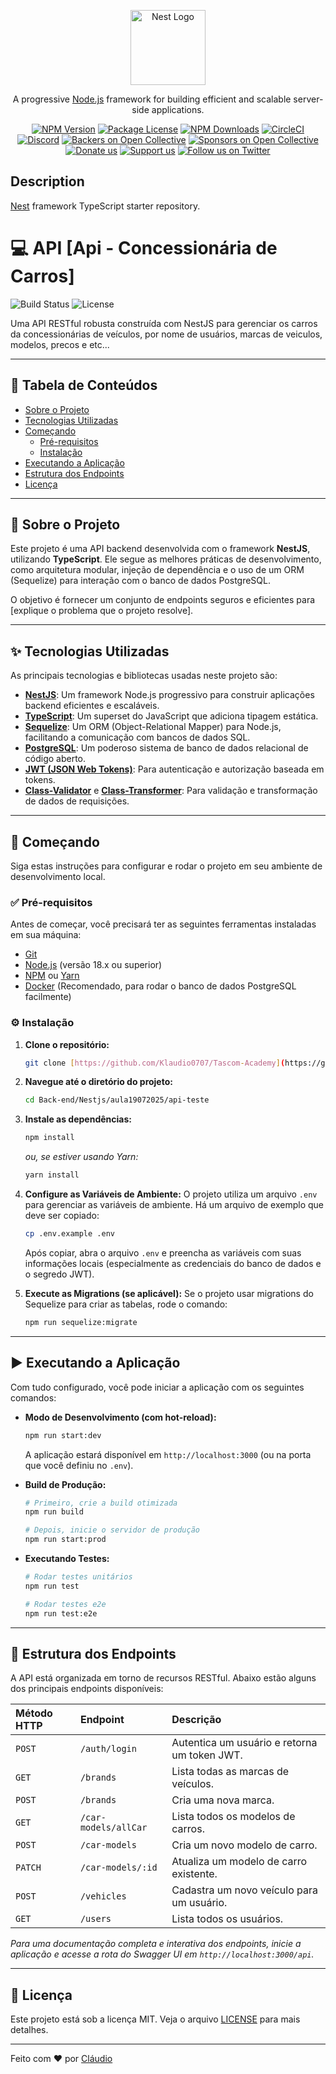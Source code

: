 <p align="center">
  <a href="http://nestjs.com/" target="blank"><img src="https://nestjs.com/img/logo-small.svg" width="120" alt="Nest Logo" /></a>
</p>

[circleci-image]: https://img.shields.io/circleci/build/github/nestjs/nest/master?token=abc123def456
[circleci-url]: https://circleci.com/gh/nestjs/nest

  <p align="center">A progressive <a href="http://nodejs.org" target="_blank">Node.js</a> framework for building efficient and scalable server-side applications.</p>
    <p align="center">
<a href="https://www.npmjs.com/~nestjscore" target="_blank"><img src="https://img.shields.io/npm/v/@nestjs/core.svg" alt="NPM Version" /></a>
<a href="https://www.npmjs.com/~nestjscore" target="_blank"><img src="https://img.shields.io/npm/l/@nestjs/core.svg" alt="Package License" /></a>
<a href="https://www.npmjs.com/~nestjscore" target="_blank"><img src="https://img.shields.io/npm/dm/@nestjs/common.svg" alt="NPM Downloads" /></a>
<a href="https://circleci.com/gh/nestjs/nest" target="_blank"><img src="https://img.shields.io/circleci/build/github/nestjs/nest/master" alt="CircleCI" /></a>
<a href="https://discord.gg/G7Qnnhy" target="_blank"><img src="https://img.shields.io/badge/discord-online-brightgreen.svg" alt="Discord"/></a>
<a href="https://opencollective.com/nest#backer" target="_blank"><img src="https://opencollective.com/nest/backers/badge.svg" alt="Backers on Open Collective" /></a>
<a href="https://opencollective.com/nest#sponsor" target="_blank"><img src="https://opencollective.com/nest/sponsors/badge.svg" alt="Sponsors on Open Collective" /></a>
  <a href="https://paypal.me/kamilmysliwiec" target="_blank"><img src="https://img.shields.io/badge/Donate-PayPal-ff3f59.svg" alt="Donate us"/></a>
    <a href="https://opencollective.com/nest#sponsor"  target="_blank"><img src="https://img.shields.io/badge/Support%20us-Open%20Collective-41B883.svg" alt="Support us"></a>
  <a href="https://twitter.com/nestframework" target="_blank"><img src="https://img.shields.io/twitter/follow/nestframework.svg?style=social&label=Follow" alt="Follow us on Twitter"></a>
</p>
  <!--[![Backers on Open Collective](https://opencollective.com/nest/backers/badge.svg)](https://opencollective.com/nest#backer)
  [![Sponsors on Open Collective](https://opencollective.com/nest/sponsors/badge.svg)](https://opencollective.com/nest#sponsor)-->

## Description

[Nest](https://github.com/nestjs/nest) framework TypeScript starter repository.

# 💻 API [Api - Concessionária de Carros]

![Build Status](https://img.shields.io/github/actions/workflow/status/klaudio0707/https://github.com/Klaudio0707/Tascom-Academy/main.yml?style=for-the-badge)
![License](https://img.shields.io/github/license/klaudio0707/https://github.com/Klaudio0707/Tascom-Academy?style=for-the-badge)

Uma API RESTful robusta construída com NestJS para gerenciar os carros da concessionárias de veículos, por nome de usuários, marcas de veiculos, modelos, precos e etc...

---

## 📖 Tabela de Conteúdos

- [Sobre o Projeto](#-sobre-o-projeto)
- [Tecnologias Utilizadas](#-tecnologias-utilizadas)
- [Começando](#-começando)
  - [Pré-requisitos](#-pré-requisitos)
  - [Instalação](#-instalação)
- [Executando a Aplicação](#-executando-a-aplicação)
- [Estrutura dos Endpoints](#-estrutura-dos-endpoints)
- [Licença](#-licença)

---

## 🌟 Sobre o Projeto

Este projeto é uma API backend desenvolvida com o framework **NestJS**, utilizando **TypeScript**. Ele segue as melhores práticas de desenvolvimento, como arquitetura modular, injeção de dependência e o uso de um ORM (Sequelize) para interação com o banco de dados PostgreSQL.

O objetivo é fornecer um conjunto de endpoints seguros e eficientes para [explique o problema que o projeto resolve].

---

## ✨ Tecnologias Utilizadas

As principais tecnologias e bibliotecas usadas neste projeto são:

- **[NestJS](https://nestjs.com/)**: Um framework Node.js progressivo para construir aplicações backend eficientes e escaláveis.
- **[TypeScript](https://www.typescriptlang.org/)**: Um superset do JavaScript que adiciona tipagem estática.
- **[Sequelize](https://sequelize.org/)**: Um ORM (Object-Relational Mapper) para Node.js, facilitando a comunicação com bancos de dados SQL.
- **[PostgreSQL](https://www.postgresql.org/)**: Um poderoso sistema de banco de dados relacional de código aberto.
- **[JWT (JSON Web Tokens)](https://jwt.io/)**: Para autenticação e autorização baseada em tokens.
- **[Class-Validator](https://github.com/typestack/class-validator)** e **[Class-Transformer](https://github.com/typestack/class-transformer)**: Para validação e transformação de dados de requisições.

---

## 🚀 Começando

Siga estas instruções para configurar e rodar o projeto em seu ambiente de desenvolvimento local.

### ✅ Pré-requisitos

Antes de começar, você precisará ter as seguintes ferramentas instaladas em sua máquina:
- [Git](https://git-scm.com)
- [Node.js](https://nodejs.org/en/) (versão 18.x ou superior)
- [NPM](https://www.npmjs.com/) ou [Yarn](https://yarnpkg.com/)
- [Docker](https://www.docker.com/) (Recomendado, para rodar o banco de dados PostgreSQL facilmente)

### ⚙️ Instalação

1.  **Clone o repositório:**
    ```bash
    git clone [https://github.com/Klaudio0707/Tascom-Academy](https://github.com/Klaudio0707/Tascom-Academy)
    ```

2.  **Navegue até o diretório do projeto:**
    ```bash
    cd Back-end/Nestjs/aula19072025/api-teste
    ```

3.  **Instale as dependências:**
    ```bash
    npm install
    ```
    *ou, se estiver usando Yarn:*
    ```bash
    yarn install
    ```

4.  **Configure as Variáveis de Ambiente:**
    O projeto utiliza um arquivo `.env` para gerenciar as variáveis de ambiente. Há um arquivo de exemplo que deve ser copiado:
    ```bash
    cp .env.example .env
    ```
    Após copiar, abra o arquivo `.env` e preencha as variáveis com suas informações locais (especialmente as credenciais do banco de dados e o segredo JWT).


5.  **Execute as Migrations (se aplicável):**
    Se o projeto usar migrations do Sequelize para criar as tabelas, rode o comando:
    ```bash
    npm run sequelize:migrate
    ```

---

## ▶️ Executando a Aplicação

Com tudo configurado, você pode iniciar a aplicação com os seguintes comandos:

-   **Modo de Desenvolvimento (com hot-reload):**
    ```bash
    npm run start:dev
    ```
    A aplicação estará disponível em `http://localhost:3000` (ou na porta que você definiu no `.env`).

-   **Build de Produção:**
    ```bash
    # Primeiro, crie a build otimizada
    npm run build

    # Depois, inicie o servidor de produção
    npm run start:prod
    ```

-   **Executando Testes:**
    ```bash
    # Rodar testes unitários
    npm run test

    # Rodar testes e2e
    npm run test:e2e
    ```

---

## 📡 Estrutura dos Endpoints

A API está organizada em torno de recursos RESTful. Abaixo estão alguns dos principais endpoints disponíveis:

| Método HTTP | Endpoint           | Descrição                                 |
| :---------- | :----------------- | :---------------------------------------- |
| `POST`      | `/auth/login`      | Autentica um usuário e retorna um token JWT. |
| `GET`       | `/brands`          | Lista todas as marcas de veículos.        |
| `POST`      | `/brands`          | Cria uma nova marca.                      |
| `GET`       | `/car-models/allCar`| Lista todos os modelos de carros.         |
| `POST`      | `/car-models`      | Cria um novo modelo de carro.             |
| `PATCH`     | `/car-models/:id`  | Atualiza um modelo de carro existente.    |
| `POST`      | `/vehicles`        | Cadastra um novo veículo para um usuário. |
| `GET`       | `/users`           | Lista todos os usuários.                  |

*Para uma documentação completa e interativa dos endpoints, inicie a aplicação e acesse a rota do Swagger UI em `http://localhost:3000/api`.*

---

## 📜 Licença

Este projeto está sob a licença MIT. Veja o arquivo [LICENSE](LICENSE.md) para mais detalhes.

---
Feito com ❤️ por [Cláudio](https://github.com/Klaudio0707)
